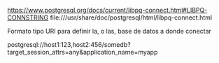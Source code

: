 https://www.postgresql.org/docs/current/libpq-connect.html#LIBPQ-CONNSTRING
file:///usr/share/doc/postgresql/html/libpq-connect.html

Formato tipo URI para definir la, o las, base de datos a donde conectar

postgresql://host1:123,host2:456/somedb?target_session_attrs=any&application_name=myapp
